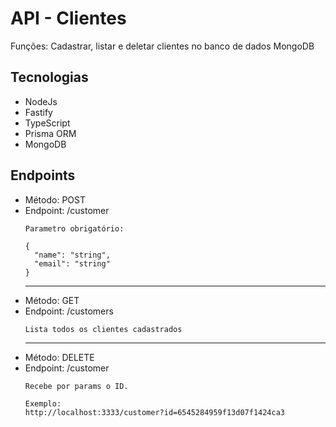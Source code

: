 API - Clientes
===
Funções: Cadastrar, listar e deletar clientes no banco de dados MongoDB 



## Tecnologias
- NodeJs
- Fastify
- TypeScript
- Prisma ORM
- MongoDB



## Endpoints


- Método: POST
- Endpoint: /customer
  ```
  Parametro obrigatório:

  {
	"name": "string",
	"email": "string"
  }
  ```
  ---
- Método: GET
- Endpoint: /customers
  ```
  Lista todos os clientes cadastrados
  ```
  ---
- Método: DELETE
- Endpoint: /customer
  ```
  Recebe por params o ID.

  Exemplo: 
  http://localhost:3333/customer?id=6545284959f13d07f1424ca3
  ```
